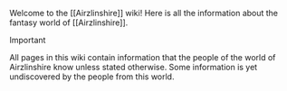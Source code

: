 Welcome to the [[Airzlinshire]] wiki! Here is all the information about the fantasy world of [[Airzlinshire]].

> [!important] 
> All pages in this wiki contain information that the people of the world of Airzlinshire know unless stated otherwise. Some information is yet undiscovered by the people from this world.

